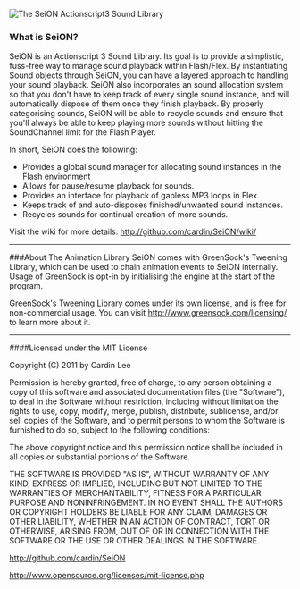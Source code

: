 ![The SeiON Actionscript3 Sound Library](http://img141.imageshack.us/img141/671/seionlogo.png)

### What is SeiON?
SeiON is an Actionscript 3 Sound Library. Its goal is to provide a simplistic, fuss-free way to manage sound playback within Flash/Flex. By instantiating Sound objects through SeiON, you can have a layered approach to handling your sound playback. SeiON also incorporates an sound allocation system so that you don't have to keep track of every single sound instance, and will automatically dispose of them once they finish playback. By properly categorising sounds, SeiON will be able to recycle sounds and ensure that you'll always be able to keep playing more sounds without hitting the SoundChannel limit for the Flash Player.

In short, SeiON does the following:

* Provides a global sound manager for allocating sound instances in the Flash environment
* Allows for pause/resume playback for sounds.
* Provides an interface for playback of gapless MP3 loops in Flex.
* Keeps track of and auto-disposes finished/unwanted sound instances.
* Recycles sounds for continual creation of more sounds.

Visit the wiki for more details: <http://github.com/cardin/SeiON/wiki/>

* * *

###About The Animation Library
SeiON comes with GreenSock's Tweening Library, which can be used to chain animation events to SeiON internally. Usage of GreenSock is opt-in by initialising the engine at the start of the program.

GreenSock's Tweening Library comes under its own license, and is free for non-commercial usage. You can visit <http://www.greensock.com/licensing/> to learn more about it.

* * *

####Licensed under the MIT License

Copyright (C) 2011 by Cardin Lee

Permission is hereby granted, free of charge, to any person obtaining a copy
of this software and associated documentation files (the "Software"), to deal
in the Software without restriction, including without limitation the rights
to use, copy, modify, merge, publish, distribute, sublicense, and/or sell
copies of the Software, and to permit persons to whom the Software is
furnished to do so, subject to the following conditions:

The above copyright notice and this permission notice shall be included in
all copies or substantial portions of the Software.

THE SOFTWARE IS PROVIDED "AS IS", WITHOUT WARRANTY OF ANY KIND, EXPRESS OR
IMPLIED, INCLUDING BUT NOT LIMITED TO THE WARRANTIES OF MERCHANTABILITY,
FITNESS FOR A PARTICULAR PURPOSE AND NONINFRINGEMENT. IN NO EVENT SHALL THE
AUTHORS OR COPYRIGHT HOLDERS BE LIABLE FOR ANY CLAIM, DAMAGES OR OTHER
LIABILITY, WHETHER IN AN ACTION OF CONTRACT, TORT OR OTHERWISE, ARISING FROM,
OUT OF OR IN CONNECTION WITH THE SOFTWARE OR THE USE OR OTHER DEALINGS IN
THE SOFTWARE.

<http://github.com/cardin/SeiON>

<http://www.opensource.org/licenses/mit-license.php>